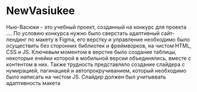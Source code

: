 # NewVasiukee
Нью-Васюки - это учебный проект, созданный на конкурс для проекта .... 
По условию конкурса нужно было сверстать адаптивный сайт-лендинг по макету в Figma, его верстку и управление необходимо было осуществить без сторонних библиотек и фреймворков, на чистом HTML, CSS и JS. 
Ключевым моментом в верстке было создание таблицы, некоторые ячейки которой в мобильной версии объединялись, вместе с контентом в них. 
Также трудность представляло создание слайдера с нумирацией, пагинацией и автопрокручиванием, который необходимо было написать на чистом JS. Слайдер должен был учитыввать адаптивность макета 
